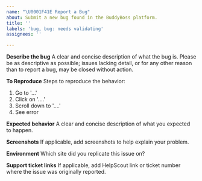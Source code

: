 ```yaml
---
name: "\U0001F41E Report a Bug"
about: Submit a new bug found in the BuddyBoss platform.
title: ''
labels: 'bug, bug: needs validating'
assignees: ''

---
```


**Describe the bug**
A clear and concise description of what the bug is. Please be as descriptive as possible; issues lacking detail, or for any other reason than to report a bug, may be closed without action.

**To Reproduce**
Steps to reproduce the behavior:
1. Go to '...'
2. Click on '....'
3. Scroll down to '....'
4. See error

**Expected behavior**
A clear and concise description of what you expected to happen.

**Screenshots**
If applicable, add screenshots to help explain your problem.

**Environment**
Which site did you replicate this issue on?

**Support ticket links**
If applicable, add HelpScout link or ticket number where the issue was originally reported.
